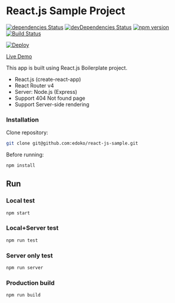 # React.js Sample Project

[![dependencies Status](https://david-dm.org/edoko/react-js-sample/status.svg)](https://david-dm.org/edoko/react-js-sample) [![devDependencies Status](https://david-dm.org/edoko/react-js-sample/dev-status.svg)](https://david-dm.org/edoko/react-js-sample?type=dev) [![npm version](https://badge.fury.io/js/react-js-sample.svg)](https://badge.fury.io/js/react-js-sample) [![Build Status](https://travis-ci.org/edoko/react-js-sample.svg?branch=master)](https://travis-ci.org/edoko/react-js-sample)

[![Deploy](https://www.herokucdn.com/deploy/button.svg)](https://heroku.com/deploy?template=https://github.com/edoko/react-js/sample)


[Live Demo](http://react-js-sample.herokuapp.com/)

This app is built using React.js Boilerplate project.
* React.js (create-react-app)
* React Router v4
* Server: Node.js (Express)
* Support 404 Not found page
* Support Server-side rendering

### Installation

Clone repository:
```sh
git clone git@github.com:edoko/react-js-sample.git
```
Before running:
```sh
npm install
```


## Run

### Local test

```sh
npm start
```

### Local+Server test

```sh
npm run test
```

### Server only test

```sh
npm run server
```

### Production build

```sh
npm run build
```